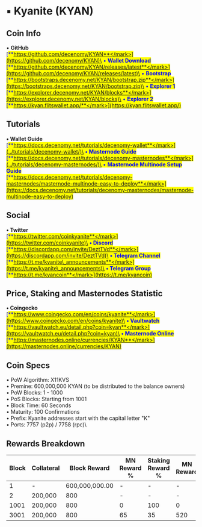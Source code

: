 # ▪ Kyanite (KYAN)

## Coin Info

• **GitHub**\
[<mark style="color:blue;">**https://github.com/decenomy/KYAN**</mark>](https://github.com/decenomy/KYAN)\
• **Wallet Download**\
[<mark style="color:blue;">**https://github.com/decenomy/KYAN/releases/latest**</mark>](https://github.com/decenomy/KYAN/releases/latest)\
• **Bootstrap**\
[<mark style="color:blue;">**https://bootstraps.decenomy.net/KYAN/bootstrap.zip**</mark>](https://bootstraps.decenomy.net/KYAN/bootstrap.zip)\
• **Explorer 1** \
[<mark style="color:blue;">**https://explorer.decenomy.net/KYAN/blocks**</mark>](https://explorer.decenomy.net/KYAN/blocks)\
• **Explorer 2**\
[<mark style="color:blue;">**https://kyan.flitswallet.app/**</mark>](https://kyan.flitswallet.app/)

## Tutorials

**• Wallet Guide**\
[<mark style="color:blue;">**https://docs.decenomy.net/tutorials/decenomy-wallet**</mark>](../tutorials/decenomy-wallet/)\
**• Masternode Guide**\
[<mark style="color:blue;">**https://docs.decenomy.net/tutorials/decenomy-masternodes**</mark>](../tutorials/decenomy-masternodes/)\
• **Masternode Multinode Setup Guide**\
[<mark style="color:blue;">**https://docs.decenomy.net/tutorials/decenomy-masternodes/masternode-multinode-easy-to-deploy**</mark>](https://docs.decenomy.net/tutorials/decenomy-masternodes/masternode-multinode-easy-to-deploy)

## Social

**• Twitter**\
[<mark style="color:blue;">**https://twitter.com/coinkyanite**</mark>](https://twitter.com/coinkyanite)\
**• Discord**\
[<mark style="color:blue;">**https://discordapp.com/invite/DeztTVd**</mark>](https://discordapp.com/invite/DeztTVd)\
**• Telegram Channel**\
[<mark style="color:blue;">**https://t.me/kyanite\_announcements**</mark>](https://t.me/kyanite\_announcements)\
**• Telegram Group**\
[<mark style="color:blue;">**https://t.me/kyancoin**</mark>](https://t.me/kyancoin)

## Price, Staking and Masternodes Statistic

**• Coingecko**\
[<mark style="color:blue;">**https://www.coingecko.com/en/coins/kyanite**</mark>](https://www.coingecko.com/en/coins/kyanite)\
**• Vaultwatch**\
[<mark style="color:blue;">**https://vaultwatch.eu/detail.php?coin=kyan**</mark>](https://vaultwatch.eu/detail.php?coin=kyan)\
**• Masternode Online**\
[<mark style="color:blue;">**https://masternodes.online/currencies/KYAN**</mark>](https://masternodes.online/currencies/KYAN)

## Coin Specs

• PoW Algorithm: X11KVS\
• Premine: 600,000,000 KYAN (to be distributed to the balance owners)\
• PoW Blocks: 1 - 1000\
• PoS Blocks: Starting from 1001\
• Block Time: 60 Seconds\
• Maturity: 100 Confirmations\
• Prefix: Kyanite addresses start with the capital letter "K"\
• Ports: 7757 (p2p) / 7758 (rpc)\


## Rewards Breakdown

| Block | Collateral | Block Reward   | MN Reward % | Staking Reward % | MN Reward | Staker Reward |
| ----- | ---------- | -------------- | ----------- | ---------------- | --------- | ------------- |
| 1     | -          | 600,000,000.00 | -           | -                | -         | -             |
| 2     | 200,000    | 800            | -           | -                | -         | -             |
| 1001  | 200,000    | 800            | 0           | 100              | 0         | 800           |
| 3001  | 200,000    | 800            | 65          | 35               | 520       | 280           |
